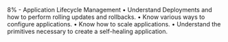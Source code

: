  8% - Application Lifecycle Management
• Understand Deployments and how to perform rolling updates and rollbacks.
• Know various ways to configure applications.
• Know how to scale applications.
• Understand the primitives necessary to create a self-healing application.